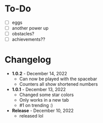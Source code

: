 # To-Do

- [ ] eggs
- [ ] another power up
- [ ] obstacles?
- [ ] achievements??

# Changelog

- **1.0.2** - December 14, 2022
  - Can now be played with the spacebar
  - Counters all show shortened numbers
- **1.0.1** - December 13, 2022
  - Changed some star colors
  - Only works in a new tab
  - #1 on trending :)
- **Release** - December 10, 2022
  - released lol